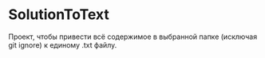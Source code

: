 # SolutionToText
Проект, чтобы привести всё содержимое в выбранной папке (исключая git ignore) к единому .txt файлу.
